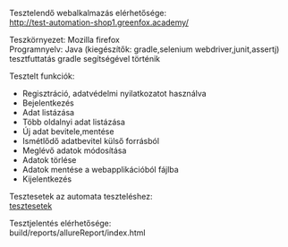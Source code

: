 Tesztelendő webalkalmazás elérhetősége:<br>
http://test-automation-shop1.greenfox.academy/

Teszkörnyezet: Mozilla firefox<br>
Programnyelv: Java (kiegészítők: gradle,selenium webdriver,junit,assertj)
tesztfuttatás gradle segítségével történik

Tesztelt funkciók:
- Regisztráció, adatvédelmi nyilatkozatot használva
- Bejelentkezés
- Adat listázása
- Több oldalnyi adat listázása
- Új adat bevitele,mentése
- Ismétlődő adatbevitel külső forrásból
- Meglévő adatok módosítása
- Adatok törlése
- Adatok mentése a webapplikációból fájlba
- Kijelentkezés

Tesztesetek az automata teszteléshez:<br>
<a href="https://drive.google.com/file/d/1luzG_1InTjkPGdTpRivkrEYIaCZ7Zo28/view?usp=sharing">tesztesetek</a>

Tesztjelentés elérhetősége:<br>
build/reports/allureReport/index.html 






